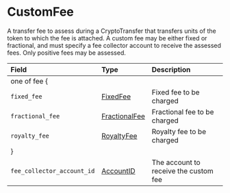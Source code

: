# CustomFee

A transfer fee to assess during a CryptoTransfer that transfers units of the token to which the fee is attached. A custom fee may be either fixed or fractional, and must specify a fee collector account to receive the assessed fees. Only positive fees may be assessed.

| Field | Type | Description |
| :--- | :--- | :--- |
| one of fee { |  |  |
| `fixed_fee` | [FixedFee](fixedfee.md) | Fixed fee to be charged |
| `fractional_fee` | [FractionalFee](fractionalfee.md) | Fractional fee to be charged |
| `royalty_fee` | [RoyaltyFee](royaltyfee.md) | Royalty fee to be charged |
| } |  |  |
| `fee_collector_account_id` | [AccountID](../../basic-types/accountid.md) | The account to receive the custom fee |



